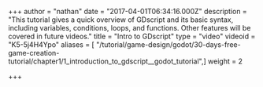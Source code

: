 +++
author = "nathan"
date = "2017-04-01T06:34:16.000Z"
description = "This tutorial gives a quick overview of GDscript and its basic syntax, including variables, conditions, loops, and functions. Other features will be covered in future videos."
title = "Intro to GDscript"
type = "video"
videoid = "K5-5j4H4Ypo"
aliases = [ "/tutorial/game-design/godot/30-days-free-game-creation-tutorial/chapter1/1_introduction_to_gdscript__godot_tutorial",]
weight = 2

+++
